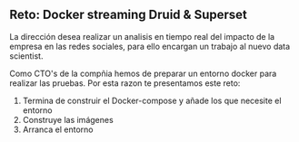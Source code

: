 ## Reto: Docker streaming Druid & Superset

La dirección desea realizar un analisis en tiempo real del impacto de la empresa en las redes sociales, para ello encargan un trabajo al nuevo data scientist.

Como CTO's de la compñia hemos de preparar un entorno docker para realizar las pruebas. Por esta razon te presentamos este reto:

1. Termina de construir el Docker-compose y añade los que necesite el entorno
2. Construye las imágenes
3. Arranca el entorno

